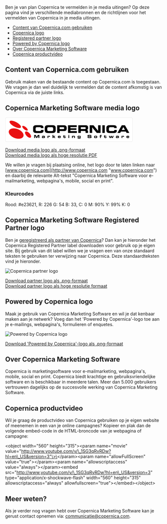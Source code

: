 Ben je van plan Copernica te vermelden in je media uitingen? Op deze
pagina vind je verschillende mediabronnen en de richtlijnen voor het
vermelden van Copernica in je media uitingen.

-   [Content van Copernica.com gebruiken](#content-van-copernica-com-gebruiken)
-   [Copernica logo](#copernica-marketing-software-media-logo)
-   [Registered partner logo](#copernica-marketing-software-registered-partner-logo)
-   [Powered by Copernica logo](#powered-by-copernica-logo)
-   [Over Copernica Marketing Software](#over-copernica-marketing-software)
-   [Copernica productvideo](#copernica-productvideo)

Content van Copernica.com gebruiken
-----------------------------------

Gebruik maken van de bestaande content op Copernica.com is toegestaan.
We vragen je dan wel duidelijk te vermelden dat de content afkomstig is
van Copernica via de juiste links.

Copernica Marketing Software media logo
---------------------------------------

![Copernica logo](../images/copernica-logo.png "Het Copernica logo")

[Download media logo als
.png-formaat](../images/copernica-marketingsoftware-logo.png "Download logo als .png-formaat")\
[Download media logo als hoge resolutie
PDF](Copernicacom/Copernica-emailmarketing-Software.pdf "Download media logo als hoge resolutie PDF")

We willen je vragen bij plaatsing online, het logo door te laten linken
naar [www.copernica.com](http://www.copernica.com "www.copernica.com")
en daarbij de relevante Alt-tekst "Copernica Marketing Software voor
e-mailmarketing, webpagina's, mobile, social en print".

### Kleurcodes

Rood: \#e23621, R: 226 G: 54 B: 33, C: 0 M: 90% Y: 99% K: 0

Copernica Marketing Software Registered Partner logo
----------------------------------------------------

Ben je [geregistreerd als partner van
Copernica](./registreer-je-als-partner-van-copernica.md "Het Copernica partnerprogramma")?
Dan kan je hieronder het Copernica Registered Partner label downloaden
voor gebruik op je eigen site. Bij gebruik van dit label willen we je
vragen een van onze standaard teksten te gebruiken ter verwijzing naar
Copernica. Deze standaardteksten vind je hieronder.

![Copernica partner
logo](../images/Copernica-registered-partner-logo.png "Het Copernica partner logo")

[Download partner logo als
.png-formaat](../images/Copernica-registered-partner-logo.png "Download partner logo als .png-formaat")\
[Download partner logo als hoge resolutie
formaat](Copernicacom/Copernica-emailmarketing-Software-registered-partner-logo.pdf "Download partner logo als hoge resolutie formaat")

Powered by Copernica logo
-------------------------

Maak je gebruik van Copernica Marketing Software en wil je dat kenbaar
maken aan je netwerk? Voeg dan het 'Powered by Copernica'-logo toe aan
je e-mailings, webpagina's, formulieren of enquetes.

![Powered by Copernica
logo](../images/powered-by-copernica.png "Powered by Copernica logo")

[Download 'Powered by Copernica'-logo als
.png-formaat](../images/powered-by-copernica.png "Download powered by Copernica als .png-formaat")

Over Copernica Marketing Software
---------------------------------

Copernica is marketingsoftware voor e-mailmarketing, webpagina's,
mobile, social en print. Copernica biedt krachtige en
gebruiksvriendelijke software en is beschikbaar in meerdere talen. Meer
dan 5.000 gebruikers vertrouwen dagelijks op de succesvolle werking van
Copernica Marketing Software.

Copernica productvideo
----------------------

Wil je graag de productvideo van Copernica gebruiken op je eigen website
of meenemen in een van je online campagnes? Kopieer en plak dan de
volgende embed-code in de HTML-broncode van je webpagina of campagne:

\<object width="560" height="315"\>\<param name="movie"
value="http://www.youtube.com/v/\_1SG3qRvRDw?hl=en\_US&version=3"\>\</param\>\<param
name="allowFullScreen" value="true"\>\</param\>\<param
name="allowscriptaccess" value="always"\>\</param\>\<embed
src="http://www.youtube.com/v/\_1SG3qRvRDw?hl=en\_US&version=3"
type="application/x-shockwave-flash" width="560" height="315"
allowscriptaccess="always" allowfullscreen="true"\>\</embed\>\</object\>

Meer weten?
-----------

Als je verder nog vragen hebt over Copernica Marketing Software kan je
gerust contact opnemen via:
[communicatie@copernica.com](mailto:communicatie@copernica.com "communicatie@copernica.com").
